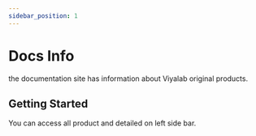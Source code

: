 ```yaml
---
sidebar_position: 1
---
```


# Docs Info

the documentation site has information about Viyalab original products.

## Getting Started

You can access all product and detailed on left side bar.

